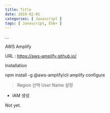 ```yaml
---
title: Title
date: 2019-02-01
categories: [ Javascript ]
tags: [ Javascript, ES6+ ]
---
```


...

<!-- more -->

AWS Amplify

URL : https://aws-amplify.github.io/

Installation

npm install -g @aws-amplify/cli
amplify configure
 > Region 선택
 > User Name 설정
 - IAM 생성




Not yet.